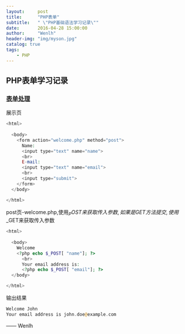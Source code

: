 ```yaml
---
layout:     post
title:      "PHP表单"
subtitle:   " \"PHP基础语法学习记录\""
date:       2016-04-28 15:00:00
author:     "Wenlh"
header-img: "img/myson.jpg"
catalog: true
tags:
    - PHP
---
```


## PHP表单学习记录  

### [表单处理](http://www.w3school.com.cn/php/php_forms.asp) 

展示页

```php
<html>
  
  <body>
    <form action="welcome.php" method="post">
      Name:
      <input type="text" name="name">
      <br>
      E-mail:
      <input type="text" name="email">
      <br>
      <input type="submit">
    </form>
  </body>

</html>
```

post页-welcome.php,使用$_POST来获取传入参数,如果是GET方法提交,使用$_GET来获取传入参数

```php
<html>
  
  <body>
    Welcome
    <?php echo $_POST[ "name"]; ?>
      <br>
      Your email address is:
      <?php echo $_POST[ "email"]; ?>
  </body>

</html>
```

输出结果

```php
Welcome John
Your email address is john.doe@example.com
```

—— Wenlh

